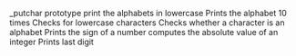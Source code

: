 _putchar prototype
print the alphabets in lowercase
Prints the alphabet 10 times
Checks for lowercase characters
Checks whether a character is an alphabet
Prints the sign of a number
computes the absolute value of an integer
Prints last digit
